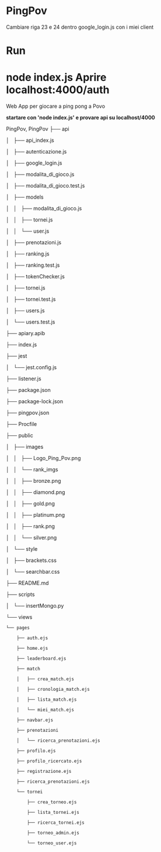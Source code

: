 # PingPov

Cambiare riga 23 e 24 dentro google_login.js con i miei client
# Run
node index.js
Aprire localhost:4000/auth
=======
Web App per giocare a ping pong a Povo

**startare con 'node index.js' e provare api su localhost/4000**


PingPov,
PingPov
├── api  

│   ├── api_index.js  

│   ├── autenticazione.js  

│   ├── google_login.js  

│   ├── modalita_di_gioco.js  

│   ├── modalita_di_gioco.test.js  

│   ├── models  

│   │   ├── modalita_di_gioco.js  

│   │   ├── tornei.js  

│   │   └── user.js  

│   ├── prenotazioni.js  

│   ├── ranking.js  

│   ├── ranking.test.js  

│   ├── tokenChecker.js  

│   ├── tornei.js  

│   ├── tornei.test.js  

│   ├── users.js  

│   └── users.test.js  

├── apiary.apib  

├── index.js  

├── jest  

│   └── jest.config.js  

├── listener.js  

├── package.json  

├── package-lock.json  

├── pingpov.json  

├── Procfile  

├── public  

│   ├── images  

│   │   ├── Logo_Ping_Pov.png  

│   │   └── rank_imgs  

│   │       ├── bronze.png  

│   │       ├── diamond.png  

│   │       ├── gold.png  

│   │       ├── platinum.png  

│   │       ├── rank.png  

│   │       └── silver.png  

│   └── style  

│       ├── brackets.css  

│       └── searchbar.css  

├── README.md  

├── scripts  

│   └── insertMongo.py  

└── views  

    └── pages  
    
        ├── auth.ejs  
        
        ├── home.ejs  
        
        ├── leaderboard.ejs  
        
        ├── match  
        
        │   ├── crea_match.ejs  
        
        │   ├── cronologia_match.ejs  
        
        │   ├── lista_match.ejs  
        
        │   └── miei_match.ejs  
        
        ├── navbar.ejs  
        
        ├── prenotazioni  
        
        │   └── ricerca_prenotazioni.ejs  
        
        ├── profilo.ejs  
        
        ├── profilo_ricercato.ejs  
        
        ├── registrazione.ejs  
        
        ├── ricerca_prenotazioni.ejs  
        
        └── tornei  
        
            ├── crea_torneo.ejs  
            
            ├── lista_tornei.ejs  
            
            ├── ricerca_tornei.ejs  
            
            ├── torneo_admin.ejs  
            
            └── torneo_user.ejs  
            
